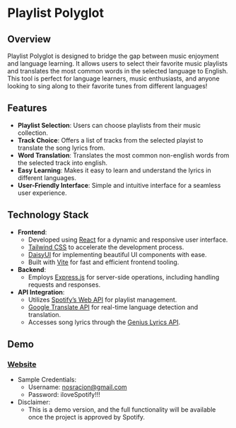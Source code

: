 # Playlist Polyglot

## Overview
Playlist Polyglot is designed to bridge the gap between music enjoyment and language learning. 
It allows users to select their favorite music playlists and translates the most common words in the selected language to English. 
This tool is perfect for language learners, music enthusiasts, and anyone looking to sing along to their favorite tunes from different languages!

## Features
- **Playlist Selection**: Users can choose playlists from their music collection.
- **Track Choice**: Offers a list of tracks from the selected playist to translate the song lyrics from.
- **Word Translation**: Translates the most common non-english words from the selected track into english.
- **Easy Learning**: Makes it easy to learn and understand the lyrics in different languages.
- **User-Friendly Interface**: Simple and intuitive interface for a seamless user experience.

## Technology Stack
- **Frontend**: 
  - Developed using [React](https://reactjs.org/) for a dynamic and responsive user interface.
  - [Tailwind CSS](https://tailwindcss.com/) to accelerate the development process.
  - [DaisyUI](https://daisyui.com/) for implementing beautiful UI components with ease.
  - Built with [Vite](https://vitejs.dev/) for fast and efficient frontend tooling.
- **Backend**: 
  - Employs [Express.js](https://expressjs.com/) for server-side operations, including handling requests and responses.
- **API Integration**: 
  - Utilizes [Spotify’s Web API](https://developer.spotify.com/documentation/web-api/) for playlist management.
  - [Google Translate API](https://cloud.google.com/translate) for real-time language detection and translation.
  - Accesses song lyrics through the [Genius Lyrics API](https://docs.genius.com/).
 
## Demo
### [Website](https://playlistpolyglot.onrender.com)
- Sample Credentials:
  - Username: nosracion@gmail.com
  - Password: iloveSpotify!!!
- Disclaimer:
  - This is a demo version, and the full functionality will be available once the project is approved by Spotify.

